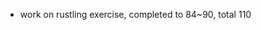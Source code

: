 
<!-- - read 《The Rust Programming Language》chapter 19 -->
- work on rustling exercise, completed to 84~90, total 110
